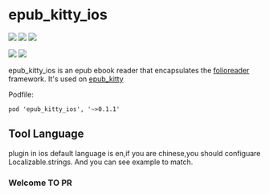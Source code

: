 # epub_kitty_ios

![](https://img.shields.io/badge/build-passing-brightgreen)
![](https://img.shields.io/badge/version-0.1.1-orange)
![](https://img.shields.io/badge/platform-ios-lightgrey)


![](1.jpeg)
![](2.jpeg)


epub_kitty_ios is an epub ebook reader that encapsulates the [folioreader](https://folioreader.github.io/FolioReaderKit/) framework. It's used on [epub_kitty](https://pub.dev/packages/epub_kitty)

Podfile:

	pod 'epub_kitty_ios', '~>0.1.1'

## Tool Language
plugin in ios default language is en,if you are chinese,you should configuare Localizable.strings. And you can see example to match.
### Welcome TO PR
	
